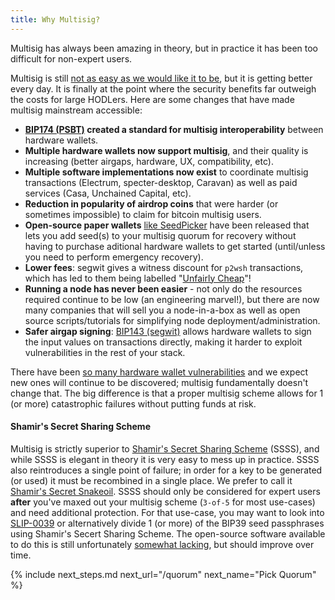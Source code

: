 ```yaml
---
title: Why Multisig?
---
```


Multisig has always been amazing in theory, but in practice it has been too difficult for non-expert users.

Multisig is still [not as easy as we would like it to be](https://medium.com/shiftcrypto/the-pitfalls-of-multisig-when-using-hardware-wallets-9b0e98e4c19c), but it is getting better every day.
It is finally at the point where the security benefits far outweigh the costs for large HODLers.
Here are some changes that have made multisig mainstream accessible:
* **[BIP174 (PSBT)](https://github.com/bitcoin/bips/blob/master/bip-0174.mediawiki) created a standard for multisig interoperability** between hardware wallets.
* **Multiple hardware wallets now support multisig**, and their quality is increasing (better airgaps, hardware, UX, compatibility, etc).
* **Multiple software implementations now exist** to coordinate multisig transactions (Electrum, specter-desktop, Caravan) as well as paid services (Casa, Unchained Capital, etc).
* **Reduction in popularity of airdrop coins** that were harder (or sometimes impossible) to claim for bitcoin multisig users.
* **Open-source paper wallets** [like SeedPicker](http://seedpicker.net/) have been released that lets you add seed(s) to your multisig quorum for recovery without having to purchase aditional hardware wallets to get started (until/unless you need to perform emergency recovery).
* **Lower fees**: segwit gives a witness discount for `p2wsh` transactions, which has led to them being labelled "[Unfairly Cheap](https://twitter.com/lopp/status/988041430332530688)"!
* **Running a node has never been easier** - not only do the resources required continue to be low (an engineering marvel!), but there are now many companies that will sell you a node-in-a-box as well as open source scripts/tutorials for simplifying node deployment/administration.
* **Safer airgap signing**: [BIP143 (segwit)](https://github.com/bitcoin/bips/blob/master/bip-0143.mediawiki) allows hardware wallets to sign the input values on transactions directly, making it harder to exploit vulnerabilities in the rest of your stack.

There have been [so many hardware wallet vulnerabilities](https://twitter.com/mflaxman/status/1149018598708568065) and we expect new ones will continue to be discovered; multisig fundamentally doesn't change that.
The big difference is that a proper multisig scheme allows for 1 (or more) catastrophic failures without putting funds at risk.

#### Shamir's Secret Sharing Scheme
Multisig is strictly superior to [Shamir's Secret Sharing Scheme](https://en.wikipedia.org/wiki/Shamir%27s_Secret_Sharing) (SSSS), and while SSSS is elegant in theory it is very easy to mess up in practice.
SSSS also reintroduces a single point of failure; in order for a key to be generated (or used) it must be recombined in a single place.
We prefer to call it [Shamir's Secret Snakeoil](https://en.bitcoin.it/wiki/Shamir_Secret_Snakeoil).
SSSS should only be considered for expert users **after** you've maxed out your multisig scheme (`3-of-5` for most use-cases) and need additional protection.
For that use-case, you may want to look into [SLIP-0039](https://github.com/satoshilabs/slips/blob/master/slip-0039.md) or alternatively divide 1 (or more) of the BIP39 seed passphrases using Shamir's Secert Sharing Scheme.
The open-source software available to do this is still unfortunately [somewhat lacking](https://twitter.com/mflaxman/status/1294831929972477952), but should improve over time.

{% include next_steps.md next_url="/quorum" next_name="Pick Quorum" %}
